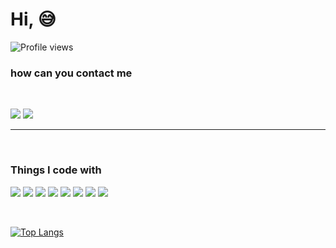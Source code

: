 

# Hi, :sweat_smile:

 

![Profile views](https://gpvc.arturio.dev/hsglc)  

### how can you contact me

<br />

[<img src="https://img.icons8.com/doodle/48/000000/twitter--v1.png"/>][twitter]
[<img src="https://img.icons8.com/doodle/50/000000/linkedin--v2.png"/>][linkedin]

<hr />
<br />




###  Things I code with
<p>
  <img src="https://img.icons8.com/dusk/48/000000/javascript.png"/>
  <img src="https://img.icons8.com/bubbles/48/000000/react.png"/>
  <img src="https://img.icons8.com/color/48/000000/git.png"/>
  <img src="https://img.icons8.com/color/48/000000/npm.png"/>
  <img src="https://img.icons8.com/nolan/48/html.png"/>
  <img src="https://img.icons8.com/dusk/48/000000/css3.png"/>
  <img src="https://img.icons8.com/color/48/000000/sass.png"/>
  <img src="https://img.icons8.com/color/48/000000/firebase.png"/>
 
  
</p>
<p> 
</p>
<br />





[![Top Langs](https://github-readme-stats.vercel.app/api/top-langs/?username=hsglc&layout=compact)](https://github.com/anuraghazra/github-readme-stats)






[twitter]: https://twitter.com/hgulcu0
[linkedin]: https://www.linkedin.com/in/huseyin-gulcu-79859a1b7/
